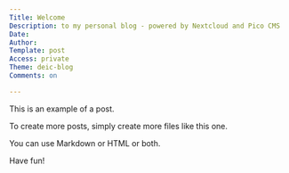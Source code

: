 ```yaml
---
Title: Welcome
Description: to my personal blog - powered by Nextcloud and Pico CMS
Date: 
Author: 
Template: post
Access: private
Theme: deic-blog
Comments: on

---
```

This is an example of a post.

To create more posts, simply create more files like this one.

You can use Markdown or HTML or both.

Have fun!